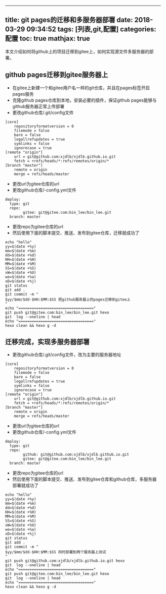 
---
title: git pages的迁移和多服务器部署
date: 2018-03-29 09:34:52
tags: [列表,git,配置]
categories: 配置
toc: true
mathjax: true
---

本文介绍如何将github上的项目迁移到gitee上，如何实现源文件多服务器的部署。
<!-- more -->

## github pages迁移到gitee服务器上
- 在gitee上新建一个和gitee用户名一样的git仓库，并且在pages标签开启pages服务
- 克隆github pages仓库到本地，安装必要的插件，保证github pages能够与github服务器正常上传部署
- 更改github仓库/.git/config文件
```
[core]
	repositoryformatversion = 0
	filemode = false
	bare = false
	logallrefupdates = true
	symlinks = false
	ignorecase = true
[remote "origin"]
	url = git@github.com:xjdlb/xjdlb.github.io.git
	fetch = +refs/heads/*:refs/remotes/origin/*
[branch "master"]
	remote = origin
	merge = refs/heads/master
```
- 更改url为gitee仓库的url
- 更改github仓库/-config.yml文件
```
deploy:
  type: git
  repo:
        gitee: git@gitee.com:bin_lee/bin_lee.git
  branch: master
```
- 更改repo为gitee仓库的url
- 然后使用下面的脚本提交、推送、发布到gitee仓库，迁移就成功了
```
echo "hello"
yy=$(date +%y)
mm=$(date +%m)
dd=$(date +%d)
HH=$(date +%H)
MM=$(date +%M)
SS=$(date +%S)
xW=$(date +%U)
we=$(date +%a)
xD=$(date +%j)
git status
git add .
git commit -m "
$yy/$mm/$dd-$HH:$MM:$SS 把github服务器上的pages迁移到gitee上
"
echo "=================================="
git push git@gitee.com:bin_lee/bin_lee.git hexo
git  log --oneline | head
echo "=================================="
hexo clean && hexo g -d
```

## 迁移完成，实现多服务器部署
- 更改github仓库/.git/config文件，改为主要的服务器地址
```
[core]
	repositoryformatversion = 0
	filemode = false
	bare = false
	logallrefupdates = true
	symlinks = false
	ignorecase = true
[remote "origin"]
	url = git@github.com:xjdlb/xjdlb.github.io.git
	fetch = +refs/heads/*:refs/remotes/origin/*
[branch "master"]
	remote = origin
	merge = refs/heads/master
```
- 更改url为gitee仓库的url
- 更改github仓库/-config.yml文件
```
deploy:
  type: git
  repo:
        github: git@github.com:xjdlb/xjdlb.github.io.git
        gitee: git@gitee.com:bin_lee/bin_lee.git
  branch: master
```
- 更改repo为gitee仓库的url
- 然后使用下面的脚本提交、推送、发布到gitee仓库和github仓库，多服务器部署就成功了
```
echo "hello"
yy=$(date +%y)
mm=$(date +%m)
dd=$(date +%d)
HH=$(date +%H)
MM=$(date +%M)
SS=$(date +%S)
xW=$(date +%U)
we=$(date +%a)
xD=$(date +%j)
git status
git add .
git commit -m "
$yy/$mm/$dd-$HH:$MM:$SS 同时部署到两个服务器上测试
"
git push git@github.com:xjdlb/xjdlb.github.io.git hexo
git  log --oneline | head
echo "=================================="
git push git@gitee.com:bin_lee/bin_lee.git hexo
git  log --oneline | head
echo "=================================="
hexo clean && hexo g -d
```
